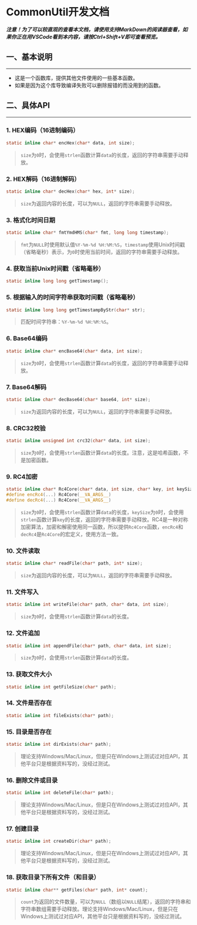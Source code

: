 # CommonUtil开发文档

___注意！为了可以较直观的查看本文档，请使用支持MarkDown的阅读器查看，如果你正在用VSCode看到本内容，请按Ctrl+Shift+V即可查看预览。___

## 一、基本说明
---
- 这是一个函数库，提供其他文件使用的一些基本函数。
- 如果是因为这个库导致编译失败可以删除报错的而没用到的函数。

## 二、具体API
---
### 1. HEX编码（16进制编码）
```c
static inline char* encHex(char* data, int size);
```
> `size`为`0`时，会使用`strlen`函数计算`data`的长度，返回的字符串需要手动释放。

### 2. HEX解码（16进制解码）
```c
static inline char* decHex(char* hex, int* size);
```
> `size`为返回内容的长度，可以为`NULL`，返回的字符串需要手动释放。

### 3. 格式化时间日期
```c
static inline char* fmtYmdHMS(char* fmt, long long timestamp);
```
> `fmt`为`NULL`时使用默认值`%Y-%m-%d %H:%M:%S`，`timestamp`使用Unix时间戳（省略毫秒）表示，为`0`时使用当前时间，返回的字符串需要手动释放。

### 4. 获取当前Unix时间戳（省略毫秒）
```c
static inline long long getTimestamp();
```

### 5. 根据输入的时间字符串获取时间戳（省略毫秒）
```c
static inline long long getTimestampByStr(char* str);
```
> 匹配时间字符串：`%Y-%m-%d %H:%M:%S`。

### 6. Base64编码
```c
static inline char* encBase64(char* data, int size);
```
> `size`为`0`时，会使用`strlen`函数计算`data`的长度，返回的字符串需要手动释放。

### 7. Base64解码
```c
static inline char* decBase64(char* base64, int* size);
```
> `size`为返回内容的长度，可以为`NULL`，返回的字符串需要手动释放。

### 8. CRC32校验
```c
static inline unsigned int crc32(char* data, int size);
```
> `size`为`0`时，会使用`strlen`函数计算`data`的长度。注意，这是哈希函数，不是加密函数。

### 9. RC4加密
```c
static inline char* Rc4Core(char* data, int size, char* key, int keySize);
#define encRc4(...) Rc4Core(__VA_ARGS__)
#define decRc4(...) Rc4Core(__VA_ARGS__)
```
> `size`为`0`时，会使用`strlen`函数计算`data`的长度，`keySize`为`0`时，会使用`strlen`函数计算`key`的长度，返回的字符串需要手动释放。RC4是一种对称加密算法，加密和解密使用同一函数，所以提供`Rc4Core`函数，`encRc4`和`decRc4`是`Rc4Core`的宏定义，使用方法一致。

### 10. 文件读取
```c
static inline char* readFile(char* path, int* size);
```
> `size`为返回内容的长度，可以为`NULL`，返回的字符串需要手动释放。

### 11. 文件写入
```c
static inline int writeFile(char* path, char* data, int size);
```
> `size`为`0`时，会使用`strlen`函数计算`data`的长度。

### 12. 文件追加
```c
static inline int appendFile(char* path, char* data, int size);
```
> `size`为`0`时，会使用`strlen`函数计算`data`的长度。

### 13. 获取文件大小
```c
static inline int getFileSize(char* path);
```

### 14. 文件是否存在
```c
static inline int fileExists(char* path);
```

### 15. 目录是否存在
```c
static inline int dirExists(char* path);
```
> 理论支持Windows/Mac/Linux，但是只在Windows上测试过对应API，其他平台只是根据资料写的，没经过测试。

### 16. 删除文件或目录
```c
static inline int deleteFile(char* path);
```
> 理论支持Windows/Mac/Linux，但是只在Windows上测试过对应API，其他平台只是根据资料写的，没经过测试。

### 17. 创建目录
```c
static inline int createDir(char* path);
```
> 理论支持Windows/Mac/Linux，但是只在Windows上测试过对应API，其他平台只是根据资料写的，没经过测试。

### 18. 获取目录下所有文件（和目录）
```c
static inline char** getFiles(char* path, int* count);
```
> `count`为返回的文件数量，可以为`NULL`（数组以`NULL`结尾），返回的字符串和字符串数组需要手动释放。理论支持Windows/Mac/Linux，但是只在Windows上测试过对应API，其他平台只是根据资料写的，没经过测试。
